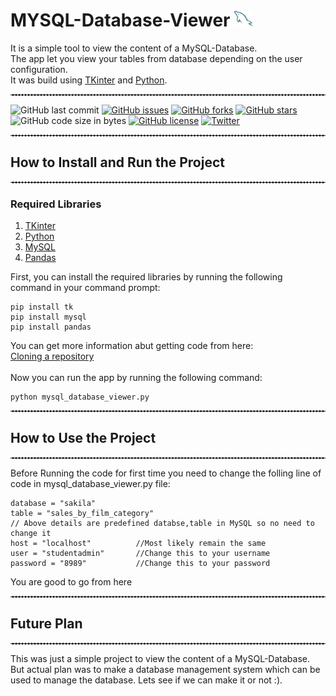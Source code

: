 # MYSQL-Database-Viewer <img src='./mysql.png'  alt="MYSQL" width="30" height="25">

It is a simple tool to view the content of a MySQL-Database.
<br>
The app let you view your tables from database depending on the user configuration.
<br>
It was build using <a href="https://docs.python.org/3/library/tkinter.html" target = "_blank">TKinter</a> and <a href="https://docs.python.org/3/" target = "_blank">Python</a>.

<hr style="border-top: 1px dashed white;border-bottom: 1px dashed white;">

![GitHub last commit](https://img.shields.io/github/last-commit/vishnu8989/MYSQL-Database-Viewer)
[![GitHub issues](https://img.shields.io/github/issues/Vishnu8989/MYSQL-Database-Viewer)](https://github.com/Vishnu8989/MYSQL-Database-Viewer/issues)
[![GitHub forks](https://img.shields.io/github/forks/Vishnu8989/MYSQL-Database-Viewer)](https://github.com/Vishnu8989/MYSQL-Database-Viewer/network)
[![GitHub stars](https://img.shields.io/github/stars/Vishnu8989/MYSQL-Database-Viewer)](https://github.com/Vishnu8989/MYSQL-Database-Viewer/stargazers)
![GitHub code size in bytes](https://img.shields.io/github/languages/code-size/vishnu8989/MYSQL-Database-Viewer?style=plastic)
[![GitHub license](https://img.shields.io/github/license/Vishnu8989/MYSQL-Database-Viewer)](https://github.com/Vishnu8989/MYSQL-Database-Viewer)
[![Twitter](https://img.shields.io/twitter/url?style=social&url=https%3A%2F%2Ftwitter.com%2FVishnu__Rajawat)](https://twitter.com/intent/tweet?text=Wow:&url=https%3A%2F%2Fgithub.com%2FVishnu8989%2FMYSQL-Database-Viewer)

<hr style="border-top: 1px dashed white;border-bottom: 1px dashed white;">

## How to Install and Run the Project

<hr style="border-top: 1px dashed white;border-bottom: 1px dashed white;">

### Required Libraries

1. <a href="https://docs.python.org/3/library/tkinter.html" target = "_blank">TKinter</a>
2. <a href="https://www.python.org/downloads/" target = "_blank">Python</a>
3. <a href="https://www.mysql.com/" target = "_blank">MySQL</a>
4. <a href="https://pandas.pydata.org/" target = "_blank">Pandas</a>

First, you can install the required libraries by running the following command in your command prompt:

```
pip install tk
pip install mysql
pip install pandas
```

You can get more information abut getting code from here:<br>
<a href="https://docs.github.com/en/repositories/creating-and-managing-repositories/cloning-a-repository" target = "_blank">Cloning a repository</a>
<br>
<br>
Now you can run the app by running the following command:

```
python mysql_database_viewer.py
```

<hr style="border-top: 1px dashed white;border-bottom: 1px dashed white;">

## How to Use the Project

<hr style="border-top: 1px dashed white;border-bottom: 1px dashed white;">

Before Running the code for first time you need to change the folling line of code in mysql_database_viewer.py file:

```
database = "sakila"
table = "sales_by_film_category"
// Above details are predefined databse,table in MySQL so no need to change it
host = "localhost"          //Most likely remain the same
user = "studentadmin"       //Change this to your username
password = "8989"           //Change this to your password
```

You are good to go from here

<hr style="border-top: 1px dashed white;border-bottom: 1px dashed white;">

## Future Plan

<hr style="border-top: 1px dashed white;border-bottom: 1px dashed white;">

This was just a simple project to view the content of a MySQL-Database.
But actual plan was to make a database management system which can be used to manage the database.
Lets see if we can make it or not :).
<br>

<br>
